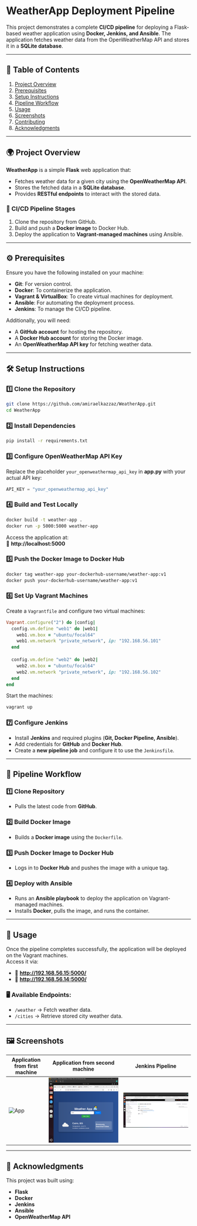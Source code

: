 # WeatherApp Deployment Pipeline

This project demonstrates a complete **CI/CD pipeline** for deploying a Flask-based weather application using **Docker, Jenkins, and Ansible**. The application fetches weather data from the OpenWeatherMap API and stores it in a **SQLite database**.

---

## 📌 Table of Contents
1. [Project Overview](#project-overview)
2. [Prerequisites](#prerequisites)
3. [Setup Instructions](#setup-instructions)
4. [Pipeline Workflow](#pipeline-workflow)
5. [Usage](#usage)
6. [Screenshots](#screenshots)
7. [Contributing](#contributing)
8. [Acknowledgments](#acknowledgments)

---

## 🌍 Project Overview

**WeatherApp** is a simple **Flask** web application that:
- Fetches weather data for a given city using the **OpenWeatherMap API**.
- Stores the fetched data in a **SQLite database**.
- Provides **RESTful endpoints** to interact with the stored data.

### 🚀 CI/CD Pipeline Stages
1. Clone the repository from GitHub.
2. Build and push a **Docker image** to Docker Hub.
3. Deploy the application to **Vagrant-managed machines** using Ansible.

---

## ⚙️ Prerequisites

Ensure you have the following installed on your machine:
- **Git**: For version control.
- **Docker**: To containerize the application.
- **Vagrant & VirtualBox**: To create virtual machines for deployment.
- **Ansible**: For automating the deployment process.
- **Jenkins**: To manage the CI/CD pipeline.

Additionally, you will need:
- A **GitHub account** for hosting the repository.
- A **Docker Hub account** for storing the Docker image.
- An **OpenWeatherMap API key** for fetching weather data.

---

## 🛠️ Setup Instructions

### 1️⃣ Clone the Repository
```bash
git clone https://github.com/amiraelkazzaz/WeatherApp.git
cd WeatherApp
```

### 2️⃣ Install Dependencies
```bash
pip install -r requirements.txt
```

### 3️⃣ Configure OpenWeatherMap API Key
Replace the placeholder `your_openweathermap_api_key` in **app.py** with your actual API key:
```python
API_KEY = "your_openweathermap_api_key"
```

### 4️⃣ Build and Test Locally
```bash
docker build -t weather-app .
docker run -p 5000:5000 weather-app
```
Access the application at:  
🔗 **http://localhost:5000**

### 5️⃣ Push the Docker Image to Docker Hub
```bash
docker tag weather-app your-dockerhub-username/weather-app:v1
docker push your-dockerhub-username/weather-app:v1
```

### 6️⃣ Set Up Vagrant Machines

Create a `Vagrantfile` and configure two virtual machines:
```ruby
Vagrant.configure("2") do |config|
  config.vm.define "web1" do |web1|
    web1.vm.box = "ubuntu/focal64"
    web1.vm.network "private_network", ip: "192.168.56.101"
  end

  config.vm.define "web2" do |web2|
    web2.vm.box = "ubuntu/focal64"
    web2.vm.network "private_network", ip: "192.168.56.102"
  end
end
```
Start the machines:
```bash
vagrant up
```

### 7️⃣ Configure Jenkins
- Install **Jenkins** and required plugins (**Git, Docker Pipeline, Ansible**).
- Add credentials for **GitHub** and **Docker Hub**.
- Create a **new pipeline job** and configure it to use the `Jenkinsfile`.

---

## 🔄 Pipeline Workflow

### 1️⃣ Clone Repository
   - Pulls the latest code from **GitHub**.

### 2️⃣ Build Docker Image
   - Builds a **Docker image** using the `Dockerfile`.

### 3️⃣ Push Docker Image to Docker Hub
   - Logs in to **Docker Hub** and pushes the image with a unique tag.

### 4️⃣ Deploy with Ansible
   - Runs an **Ansible playbook** to deploy the application on Vagrant-managed machines.
   - Installs **Docker**, pulls the image, and runs the container.

---

## 📌 Usage

Once the pipeline completes successfully, the application will be deployed on the Vagrant machines.  
Access it via:
- 🔗 **http://192.168.56.15:5000/**
- 🔗 **http://192.168.56.14:5000/**

### 🖥️ Available Endpoints:
- `/weather` → Fetch weather data.
- `/cities` → Retrieve stored city weather data.

---

## 🖼️ Screenshots

| Application from first machine |Application from second  machine | Jenkins Pipeline |
|--------------------------------|-------------------------------|-----------
|![App](images/192.168.56.14:5000.png)|![App](images/192.168.56.15:5000.png) | ![Jenkins](images/jenkins.png) |

---

## 🙌 Acknowledgments

This project was built using:
- **Flask**
- **Docker**
- **Jenkins**
- **Ansible**
- **OpenWeatherMap API**
```

